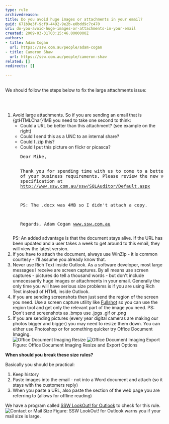 ```yaml
---
type: rule
archivedreason: 
title: Do you avoid huge images or attachments in your email?
guid: 671b9e3f-9cf9-4492-9e2b-e0bdd9c7c470
uri: do-you-avoid-huge-images-or-attachments-in-your-email
created: 2009-03-31T03:15:46.0000000Z
authors:
- title: Adam Cogan
  url: https://ssw.com.au/people/adam-cogan
- title: Cameron Shaw
  url: https://ssw.com.au/people/cameron-shaw
related: []
redirects: []

---
```




  <br>
We should follow the steps below to fix the large attachments issue&#58; 

<br><excerpt class='endintro'></excerpt><br>

  <ol>
    <li>Avoid large attachments. So if you are sending an email that is {gtHTMLChar}1MB you need to take one second to think&#58;
    <ul>
        <li>Could a URL be better than this attachment? (see example on the right) </li>
        <li>Could I send this as a UNC to an internal share? </li>
        <li>Could I .zip this? </li>
        <li>Could I put this picture on flickr or picasca?
        <pre class="ms-rteCustom-GreyBox">Dear Mike,
 
Thank you for spending time with us to come to a better understanding of your 
business requirements. Please review the new version of specification at 
<a href="http&#58;//www.ssw.com.au/ssw/SQLAuditor/Default.aspx">http&#58;//www.ssw.com.au/ssw/SQLAuditor/Default.aspx</a>
                        
PS&#58; The .docx was 4MB so I didn't attach a copy.
                   
Regards,
Adam Cogan
<a href="http&#58;//www.ssw.com.au/ssw">www.ssw.com.au</a>
</pre>
        </li>
    </ul>
    PS&#58; An added advantage is that the document stays alive. If the URL has been updated and a user takes a week to get around to this email, they will view the latest version. </li>
    <li>If you have to attach the document, always use WinZip - it is common courtesy - I'll assume you already know that. </li>
    <li>Never use Rich Text inside Outlook. As a software developer, most large messages I receive are screen captures. By all means use screen captures - pictures do tell a thousand words - but don't include unnecessarily huge images or attachments in your email. Generally the only time you will have serious size problems is if you are using Rich Text instead of HTML inside Outlook. </li>
    <li>If you are sending screenshots then just send the region of the screen you need. Use a screen capture utility like <a href="http&#58;//www.ssw.com.au/ssw/Standards/DeveloperGeneral/WindowsTools.aspx#Fullshot">Fullshot</a> so you can use the region tool and get only the relevant part of the image you need. PS&#58; Don't send screenshots as .bmps use .jpgs .gif or .png </li>
    <li>If you are sending pictures (every year digital cameras are making our photos bigger and bigger) you may need to resize them down. You can either use Photoshop or for something quicker try Office Document Imaging. <br>
    <img class="ms-rteCustom-ImageArea" alt="Office Document Imaging Resize" src="/Standards/Communication/RulesToBetterEmail/PublishingImages/OfficeDocumentImagingResize.gif" /> <img class="ms-rteCustom-ImageArea" alt="Office Document Imaging Export" src="/Standards/Communication/RulesToBetterEmail/PublishingImages/OfficeDocumentImagingExport.gif" /> <span class="ms-rteCustom-FigureNormal">Figure&#58; Office Document Imaging Resize and Export Options</span> </li>
</ol>
<p><b>When should you break these size rules?</b> </p>
<p>Basically you should be practical&#58; </p>
<ol>
    <li>Keep history </li>
    <li>Paste images into the email - not into a Word document and attach (so it stays with the customers reply) </li>
    <li>When you paste a URL, also paste the section of the web page you are referring to (allows for offline reading) </li>
</ol>
<div class="ms-rteCustom-YellowBorderBox">We have a program called <a href="http&#58;//www.ssw.com.au/ssw/LookOut/">SSW LookOut! for Outlook</a> to check for this rule. <img class="ms-rteCustom-ImageArea" alt="Contact or Mail Size" src="/Standards/Communication/RulesToBetterEmail/PublishingImages/ContactorMailSize.gif" /> <span class="ms-rteCustom-FigureNormal">Figure&#58; SSW LookOut! for Outlook warns you if your mail size is large. </span></div>



